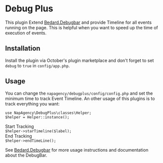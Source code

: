 
# Debug Plus  
  
This plugin Extend  [Bedard.Debugbar](https://octobercms.com/plugin/bedard-debugbar) and  provide Timeline for all events running on the page. This is helpful  when you want to speed up the time of execution of events.  
  
  
## Installation  
  
Install the plugin via October's plugin marketplace and don't forget to  set `debug` to `true` in `config/app.php`.   
  
  
## Usage  
You can change the `napagency/debugplus/config/config.php` and set the  minimum time to track Event Timeline. An other usage of this plugins is  to track everything you want:   
  
`use NapAgency\DebugPlus\classes\Helper;`    
`$helper = Helper::instance();`   
  
Start Tracking   
`$helper->starTimeline($label);`   
End Tracking  
`$helper->endTimeLine();`  
  
See [Bedard.Debugbar](https://octobercms.com/plugin/bedard-debugbar) for more usage instructions and documentation about the DebugBar.
